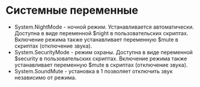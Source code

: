 # Системные переменные

- System.NightMode - ночной режим. Устанавливается автоматически. Доступна в виде
переменной $night в пользовательских скриптах. Включение режима также
устанавливает переменную $mute в скриптах (отключение звука).
- System.SecurityMode - режим охраны. Доступна в виде переменной $security
в пользовательских скриптах.  Включение режима также устанавливает переменную
$mute в скриптах (отключение звука).
- System.SoundMute - установка в 1 позволяет отключить звук независимо от режима.
